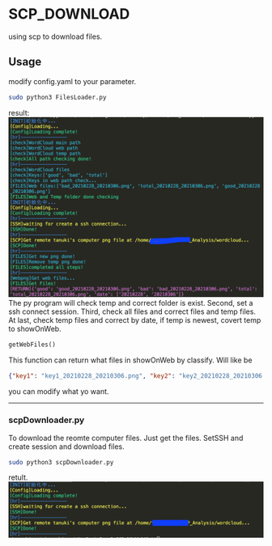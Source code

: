 # SCP_DOWNLOAD

using scp to download files.

## Usage
modify config.yaml to your parameter.
```bash
sudo python3 FilesLoader.py
```
result:
![files](./photos/result.png)
The py program will check temp and correct folder is exist. Second, set a ssh connect session. Third, check all files and correct files and temp files. At last, check temp files and correct by date, if temp is newest, covert temp to showOnWeb.
```Python
getWebFiles()
```
This function can return what files in showOnWeb by classify.
Will like be
```json
{"key1": "key1_20210228_20210306.png", "key2": "key2_20210228_20210306.png", "key3": "key3_20210228_20210306.png", "date": ["20210228", "20210306"]}
```
you can modify what yo want.

---

### scpDownloader.py
To download the reomte computer files.
Just get the files.
SetSSH and create session and download files.
```bash
sudo python3 scpDownloader.py
```
retult.
![files](./photos/scpDownloader.png)
